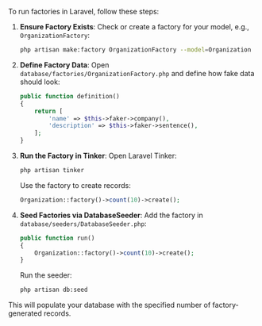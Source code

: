 To run factories in Laravel, follow these steps:

1. **Ensure Factory Exists**:
   Check or create a factory for your model, e.g., `OrganizationFactory`:
   ```bash
   php artisan make:factory OrganizationFactory --model=Organization
   ```

2. **Define Factory Data**:
   Open `database/factories/OrganizationFactory.php` and define how fake data should look:
   ```php
   public function definition()
   {
       return [
           'name' => $this->faker->company(),
           'description' => $this->faker->sentence(),
       ];
   }
   ```

3. **Run the Factory in Tinker**:
   Open Laravel Tinker:
   ```bash
   php artisan tinker
   ```

   Use the factory to create records:
   ```php
   Organization::factory()->count(10)->create();
   ```

4. **Seed Factories via DatabaseSeeder**:
   Add the factory in `database/seeders/DatabaseSeeder.php`:
   ```php
   public function run()
   {
       Organization::factory()->count(10)->create();
   }
   ```

   Run the seeder:
   ```bash
   php artisan db:seed
   ```

This will populate your database with the specified number of factory-generated records.
